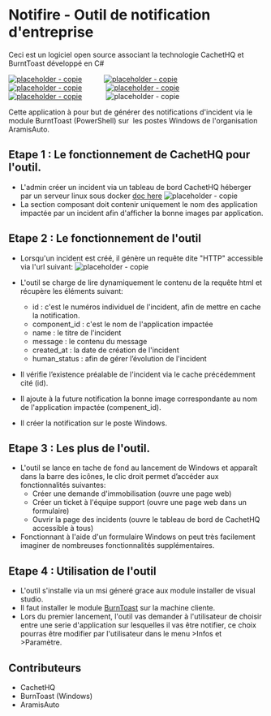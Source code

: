 # Notifire - Outil de notification d'entreprise

Ceci est un logiciel open source associant la technologie CachetHQ et BurntToast développé en C#

[![placeholder - copie](https://user-images.githubusercontent.com/39912632/51183365-46689000-18d1-11e9-87cb-83a809c152c3.png)](https://github.com/jerkhouri/Notifire)
           [![placeholder - copie](https://user-images.githubusercontent.com/39912632/51183369-49638080-18d1-11e9-8cb1-614c7fac6050.png)](https://cachethq.io/)
           [![placeholder - copie](https://user-images.githubusercontent.com/39912632/51183373-4bc5da80-18d1-11e9-9430-833b52adebd0.png)](https://github.com/Windos/BurntToast)           
[![placeholder - copie](https://user-images.githubusercontent.com/39912632/51183506-b2e38f00-18d1-11e9-9217-9419c3faff0f.png)](https://docs.microsoft.com/fr-fr/dotnet/csharp/programming-guide/)           
[![placeholder - copie](https://user-images.githubusercontent.com/39912632/51183386-508a8e80-18d1-11e9-9a7d-31199ece72e0.png)](https://www.aramisauto.com/)           
![placeholder - copie](https://user-images.githubusercontent.com/39912632/54599218-77cd1b80-4a3a-11e9-9039-27b414508753.png)

Cette application à pour but de générer des notifications d'incident via le module BurntToast (PowerShell) sur  les postes Windows de l'organisation AramisAuto.

## Etape 1 : Le fonctionnement de CachetHQ pour l'outil.
* L'admin créer un incident via un tableau de bord CachetHQ héberger par un serveur linux sous docker [doc here](https://docs.cachethq.io/docs/get-started-with-docker)
![placeholder - copie](https://user-images.githubusercontent.com/39912632/51183388-52545200-18d1-11e9-88ce-38688a01144d.png)
* La section composant doit contenir uniquement le nom des application impactée par un incident afin d'afficher la bonne images par application.

## Etape 2 : Le fonctionnement de l'outil
* Lorsqu'un incident est créé, il génère un requête dite "HTTP" accessible via l'url suivant: 
![placeholder - copie](https://user-images.githubusercontent.com/39912632/54598057-00968800-4a38-11e9-86d0-826364afb537.png)
* L'outil se charge de lire dynamiquement le contenu de la requête html et récupère les éléments suivant:
  + id : c'est le numéros individuel de l'incident, afin de mettre en cache la notification.
  + component_id : c'est le nom de l'application impactée
  + name : le titre de l'incident
  + message : le contenu du message
  + created_at : la date de création de l'incident
  + human_status : afin de gérer l’évolution de l'incident
  
* Il vérifie l’existence préalable de l'incident via le cache précédemment cité (id).
* Il ajoute à la future notification la bonne image correspondante au nom de l'application impactée (compenent_id).
* Il créer la notification sur le poste Windows.


## Etape 3 : Les plus de l'outil. 
* L'outil se lance en tache de fond au lancement de Windows et apparaît dans la barre des icônes, le clic droit permet d’accéder aux fonctionnalités suivantes:
  + Créer une demande d'immobilisation (ouvre une page web)
  + Créer un ticket à l'équipe support (ouvre une page web dans un formulaire)
  + Ouvrir la page des incidents (ouvre le tableau de bord de CachetHQ accessible à tous)
 * Fonctionnant à l'aide d'un formulaire Windows on peut très facilement imaginer de nombreuses fonctionnalités supplémentaires.
 
 ## Etape 4 : Utilisation de l'outil
 * L'outil s'installe via un msi géneré grace aux module installer de visual studio.
 * Il faut installer le module [BurnToast](https://github.com/Windos/BurntToast) sur la machine cliente.
 * Lors du premier lancement, l'outil vas demander à l'utilisateur de choisir entre une serie d'application sur lesquelles il vas être notifier, ce choix pourras être modifier par l'utilisateur dans le menu >Infos et >Paramètre.
 
## Contributeurs
+ CachetHQ
+ BurnToast (Windows)
+ AramisAuto
